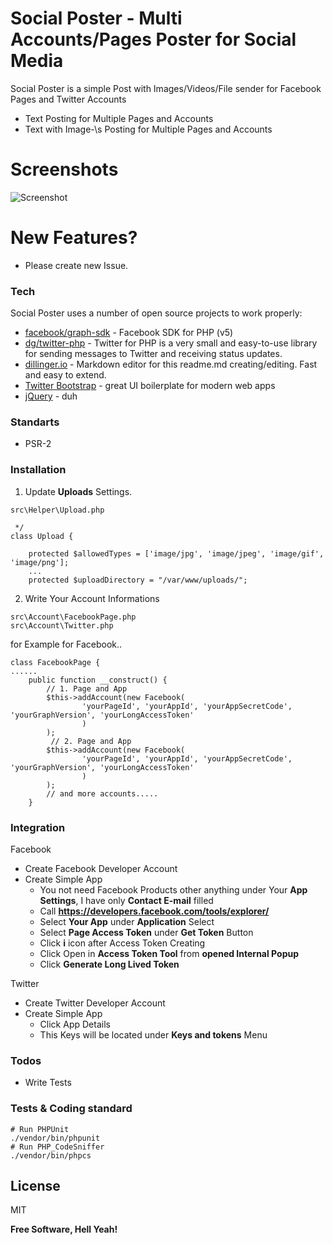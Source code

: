 # Social Poster -  Multi Accounts/Pages Poster for Social Media

Social Poster is a simple Post with Images/Videos/File sender for Facebook Pages and Twitter Accounts

  - Text Posting for Multiple Pages and Accounts
  - Text with Image-\s Posting for Multiple Pages and Accounts

# Screenshots
![Screenshot](https://i.ibb.co/YcGvnt9/Screens.png)

# New Features?

  - Please create new Issue.

### Tech

Social Poster uses a number of open source projects to work properly:

* [facebook/graph-sdk] - Facebook SDK for PHP (v5)
* [dg/twitter-php] - Twitter for PHP is a very small and easy-to-use library for sending messages to Twitter and receiving status updates.
* [dillinger.io] - Markdown editor for this readme.md creating/editing. Fast and easy to extend.
* [Twitter Bootstrap] - great UI boilerplate for modern web apps
* [jQuery] - duh

### Standarts

* PSR-2

### Installation

1. Update **Uploads** Settings.
```
src\Helper\Upload.php
```
```
 */
class Upload {

    protected $allowedTypes = ['image/jpg', 'image/jpeg', 'image/gif', 'image/png'];
    ...
    protected $uploadDirectory = "/var/www/uploads/";
```
2. Write Your Account Informations
```
src\Account\FacebookPage.php
src\Account\Twitter.php
```

for Example for Facebook..
```
class FacebookPage {
......
    public function __construct() {
        // 1. Page and App
        $this->addAccount(new Facebook(
                'yourPageId', 'yourAppId', 'yourAppSecretCode', 'yourGraphVersion', 'yourLongAccessToken'
                )
        );
         // 2. Page and App
        $this->addAccount(new Facebook(
                'yourPageId', 'yourAppId', 'yourAppSecretCode', 'yourGraphVersion', 'yourLongAccessToken'
                )
        );
        // and more accounts.....
    }
```
### Integration

Facebook
 - Create Facebook Developer Account
 - Create Simple App
    -  You not need Facebook Products other anything under Your **App Settings**, I have only **Contact E-mail** filled
    -  Call **https://developers.facebook.com/tools/explorer/**
    -  Select **Your App** under **Application** Select
    -  Select **Page Access Token** under **Get Token** Button
    -  Click **i** icon after Access Token Creating
    -  Click Open in **Access Token Tool** from **opened Internal Popup**
    -  Click **Generate Long Lived Token**

Twitter
 - Create Twitter Developer Account
 - Create Simple App
    - Click App Details 
    -  This Keys will be located under **Keys and tokens** Menu

### Todos

 - Write Tests

### Tests & Coding standard

```
# Run PHPUnit
./vendor/bin/phpunit
# Run PHP_CodeSniffer
./vendor/bin/phpcs
```

License
----

MIT


**Free Software, Hell Yeah!**

[//]: # (These are reference links used in the body of this note and get stripped out when the markdown processor does its job. There is no need to format nicely because it shouldn't be seen. Thanks SO - http://stackoverflow.com/questions/4823468/store-comments-in-markdown-syntax)

   [facebook/graph-sdk]: <https://github.com/facebook/php-graph-sdk>
   [dg/twitter-php]: <https://github.com/dg/twitter-php>
   [dillinger.io]: <https://dillinger.io/>
   [Twitter Bootstrap]: <http://twitter.github.com/bootstrap/>
   [jQuery]: <http://jquery.com>
  